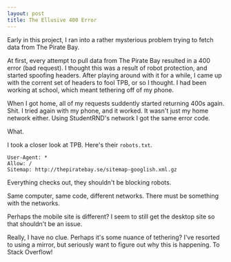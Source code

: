 ```yaml
---
layout: post
title: The Ellusive 400 Error
---
```


Early in this project, I ran into a rather mysterious problem trying to fetch data from The Pirate Bay.

At first, every attempt to pull data from The Pirate Bay resulted in a 400 error (bad request).
I thought this was a result of robot protection, and started spoofing headers.
After playing around with it for a while, I came up with the corrent set of headers to fool TPB, or so I thought.
I had been working at school, which meant tethering off of my phone.

When I got home, all of my requests suddently started returning 400s again. Shit.
I tried again with my phone, and it worked.
It wasn't just my home network either.
Using StudentRND's network I got the same error code.

What.

I took a closer look at TPB. Here's their `robots.txt`.

```
User-Agent: *
Allow: /
Sitemap: http://thepiratebay.se/sitemap-googlish.xml.gz
```

Everything checks out, they shouldn't be blocking robots.

Same computer, same code, different networks. There must be something with the networks.

Perhaps the mobile site is different?
I seem to still get the desktop site so that shouldn't be an issue.

Really, I have no clue. Perhaps it's some nuance of tethering?
I've resorted to using a mirror, but seriously want to figure out why this is happening.
To Stack Overflow!
